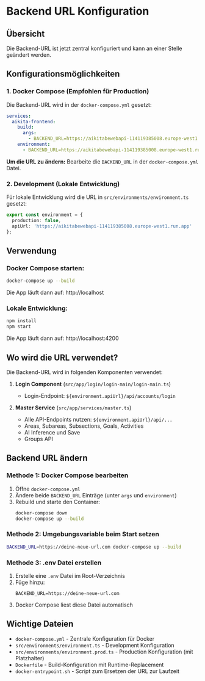 # Backend URL Konfiguration

## Übersicht

Die Backend-URL ist jetzt zentral konfiguriert und kann an einer Stelle geändert werden.

## Konfigurationsmöglichkeiten

### 1. Docker Compose (Empfohlen für Production)

Die Backend-URL wird in der `docker-compose.yml` gesetzt:

```yaml
services:
  aikita-frontend:
    build:
      args:
        - BACKEND_URL=https://aikitabewebapi-114119385008.europe-west1.run.app
    environment:
      - BACKEND_URL=https://aikitabewebapi-114119385008.europe-west1.run.app
```

**Um die URL zu ändern:** Bearbeite die `BACKEND_URL` in der `docker-compose.yml` Datei.

### 2. Development (Lokale Entwicklung)

Für lokale Entwicklung wird die URL in `src/environments/environment.ts` gesetzt:

```typescript
export const environment = {
  production: false,
  apiUrl: 'https://aikitabewebapi-114119385008.europe-west1.run.app'
};
```

## Verwendung

### Docker Compose starten:

```bash
docker-compose up --build
```

Die App läuft dann auf: http://localhost

### Lokale Entwicklung:

```bash
npm install
npm start
```

Die App läuft dann auf: http://localhost:4200

## Wo wird die URL verwendet?

Die Backend-URL wird in folgenden Komponenten verwendet:

1. **Login Component** (`src/app/login/login-main/login-main.ts`)
   - Login-Endpoint: `${environment.apiUrl}/api/accounts/login`

2. **Master Service** (`src/app/services/master.ts`)
   - Alle API-Endpoints nutzen: `${environment.apiUrl}/api/...`
   - Areas, Subareas, Subsections, Goals, Activities
   - AI Inference und Save
   - Groups API

## Backend URL ändern

### Methode 1: Docker Compose bearbeiten

1. Öffne `docker-compose.yml`
2. Ändere beide `BACKEND_URL` Einträge (unter `args` und `environment`)
3. Rebuild und starte den Container:
   ```bash
   docker-compose down
   docker-compose up --build
   ```

### Methode 2: Umgebungsvariable beim Start setzen

```bash
BACKEND_URL=https://deine-neue-url.com docker-compose up --build
```

### Methode 3: .env Datei erstellen

1. Erstelle eine `.env` Datei im Root-Verzeichnis
2. Füge hinzu:
   ```
   BACKEND_URL=https://deine-neue-url.com
   ```
3. Docker Compose liest diese Datei automatisch

## Wichtige Dateien

- `docker-compose.yml` - Zentrale Konfiguration für Docker
- `src/environments/environment.ts` - Development Konfiguration
- `src/environments/environment.prod.ts` - Production Konfiguration (mit Platzhalter)
- `Dockerfile` - Build-Konfiguration mit Runtime-Replacement
- `docker-entrypoint.sh` - Script zum Ersetzen der URL zur Laufzeit
